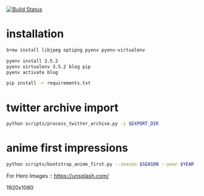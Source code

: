 [![Build Status](https://travis-ci.org/markphilpot/markphilpot_com.svg?branch=master)](https://travis-ci.org/markphilpot/markphilpot_com)

# installation

```bash
brew install libjpeg optipng pyenv pyenv-virtualenv

pyenv install 3.5.2
pyenv virtualenv 3.5.2 blog pip
pyenv activate blog

pip install -r requirements.txt
```

# twitter archive import

```bash
python scripts/process_twitter_archive.py -i $EXPORT_DIR
```

# anime first impressions

```bash
python scripts/bootstrap_anime_first.py --season $SEASON --year $YEAR -o content/$YEAR/anime_$SEASON_first.md --save_images
```

For Hero Images :: https://unsplash.com/

1920x1080
